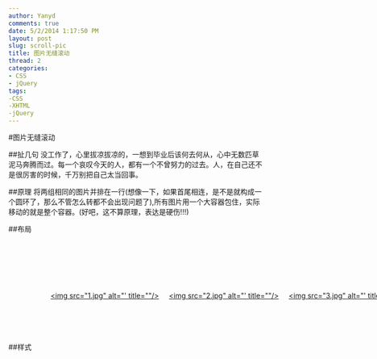 ```yaml
---
author: Yanyd
comments: true
date: 5/2/2014 1:17:50 PM 
layout: post
slug: scroll-pic
title: 图片无缝滚动
thread: 2
categories:
- CSS
- jQuery
tags:
-CSS
-XHTML
-jQuery
---
```


#图片无缝滚动

##扯几句
没工作了，心里拔凉拔凉的，一想到毕业后该何去何从，心中无数匹草泥马奔腾而过。每一个哀叹今天的人，都有一个不曾努力的过去。人，在自己还不是很厉害的时候，千万别把自己太当回事。

##原理
将两组相同的图片并排在一行(想像一下，如果首尾相连，是不是就构成一个圆环了，那么不管怎么转都不会出现问题了),所有图片用一个大容器包住，实际移动的就是整个容器。(好吧，这不算原理，表达是硬伤!!!)

##布局
	<div class="wrapper clearfix">
    	<a href="javascript:void(0);" title="" class="prev">
        	<img src="prev.jpg" alt="" title=""/>
        </a>
        <a href="javascript:void(0);" title="" class="next">
        	<img src="next.jpg" alt="" title=""/>
        </a>
        <div class="scroll">
	        <div class="scroll_pic">
	        	<ul class="count">
	            	<li>
	                	<a href="#" title="">
	                    	<img src="1.jpg" alt="' title=""/>
	                    </a>
	                </li>
	                <li>
	                	<a href="#" title="">
	                    	<img src="2.jpg" alt="' title=""/>
	                    </a>
	                </li>
	                <li>
	                	<a href="#" title="">
	                    	<img src="3.jpg" alt="' title=""/>
	                    </a>
	                </li>
	                <li>
	                	<a href="#" title="">
	                    	<img src="4.jpg" alt="' title=""/>
	                    </a>
	                </li>
	            </ul><!--第一组图片 end-->
	        	<ul>
	            	<li>
	                	<a href="#" title="">
	                    	<img src="1.jpg" alt="' title=""/>
	                    </a>
	                </li>
	                <li>
	                	<a href="#" title="">
	                    	<img src="2.jpg" alt="' title=""/>
	                    </a>
	                </li>
	                <li>
	                	<a href="#" title="">
	                    	<img src="3.jpg" alt="' title=""/>
	                    </a>
	                </li>
	                <li>
	                	<a href="#" title="">
	                    	<img src="4.jpg" alt="' title=""/>
	                    </a>
	                </li>
	            </ul><!--第二组图片 end-->
	        </div><!--图片包裹器(实际滚动元素) end-->
        </div><!--图片可视区域 end-->
    </div><!--整体包裹器 end-->

##样式
	<style type="text/css">
	
	/*样式重置*/
	body,div,ul,li,a,img{margin:0;padding:0;}
	ul{list-style:none;vertical-align:bottom;}
	img{border:none;}
	
	/*清除浮动*/
	.clearfix:before,.clearfix:after{
		content:"";
		display: table;
	}
	.clearfix:after{
		clear:both;
	}
	.clearfix{*zoom:1;/*For IE6/7 , trigger hasLayout*/}
	
	.wrapper{width:980px;height:100px;overflow:hidden;margin:100px auto 0;}
	
	.wrapper ul img{width:200px;height:100px;}
	
	.wrapper ul li{float:left;padding:0 10px;}
	
	/*按钮样式设置*/
	.wrapper .prev,.wrapper .next{width:50px;height:100px;}
	
	.wrapper .prev{float:left;}
	
	.wrapper .prev img,.next img{margin-top:-50px;}
	
	.wrapper .next{float:right;}
	
	.wrapper .next img{margin-left:40px;}
	
	.wrapper .scroll{width:880px;height:100px;overflow:hidden;position:relative;float:left;}
	
	.wrapper .scroll_pic{width:3000px;position:absolute;left:0;top:0;}
	
	</style>

#jQuery代码
	<!--版本太高 IE6 不支持-->
	<script src="http://libs.baidu.com/jquery/1.7.0/jquery.min.js"></script>
	<script type="text/javascript">
	$(function(){
		var 
			len=$('.count li').length,            //图片个数
			left='',				              //滚动区域相对父容器的左边位置
			animateTime=800,                      //动画时间
			liWidth=$('.count li').innerWidth(),  //包含一张图片的容器的宽度
												  //innerWidth包含padding值，outerWidth包含border和margin，根据自己情况取值。
			ticker='',			                  //滚动循环器
			duration=3000;                        //滚动周期(就是每隔多长时间滚动一次),不能比动画时间小
	
		//向前滚动
		$('.prev').on('click',scrollPrev);
		function scrollPrev(){		
				$('.prev').off('click');          //解除事件绑定(为了避免快速点击，程序来不及反应)
				left=$('.scroll_pic').position().left;
				if(0==left){
					$('.scroll_pic').css('left',-liWidth*len+'px');
				}
				$('.scroll_pic').animate({'left':'+='+liWidth+'px'},animateTime,function(){
					$('.prev').on('click',scrollPrev);  //动画完成后恢复事件绑定
				});
				
		 }
		 //向后滚动
		 $('.next').on('click',scrollNext);
		 function scrollNext(){
			 $('.next').off('click');
			left=$('.scroll_pic').position().left;
			if(-liWidth*len==left){
				$('.scroll_pic').css('left','0px');	
			}
			$('.scroll_pic').animate({'left':'-='+liWidth+'px'},animateTime,function(){
				$('.next').on('click',scrollNext);
			});
			
		 }
		 //自动滚动
		 ticker=autoRun();
		 function autoRun(){
		 	return setInterval(scrollNext,duration);
		 }
		 //停止/恢复自动滚动
		 $('.wrapper').hover(
		    function(){ clearInterval(ticker);},
			function(){ticker=autoRun();}
		 );
	});
	</script>

##总结
重点是这两句:

	//点击向前按钮，下一张是一组图片中最后一张图片
	if(0==left){
        $('.scroll_pic').css('left',-liWidth*len+'px');
    }
	//点击向后按钮，下一张是一组图片中第一张图片
	if(-liWidth*len==left){
        $('.scroll_pic').css('left','0px'); 
    }

在执行动画之前，把大容器移动到合适的位置，然后正常执行动画，由于计算机执行速度非常快，你看不到变化，看上去像一气呵成。附上[DEMO](/scroll-pic-demo/)